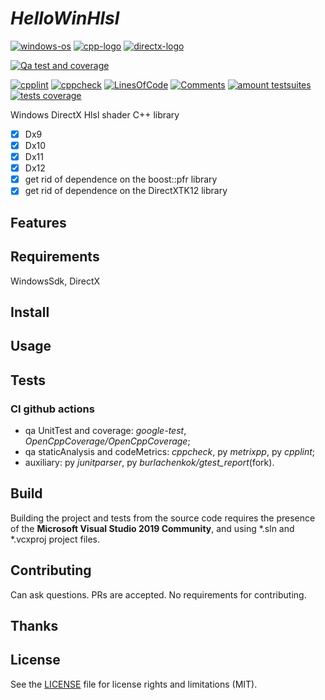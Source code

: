 # _HelloWinHlsl_
[![windows-os](https://img.shields.io/badge/platform-windows-blue?logo=Windows)](
https://en.wikipedia.org/wiki/Microsoft_Windows
) [![cpp-logo](https://img.shields.io/badge/C%2B%2B-v17-blue?logo=cplusplus)](
https://en.wikipedia.org/wiki/C++
) [![directx-logo](https://img.shields.io/badge/DirectX-9,10,11,12-blue.svg?logo=data:image/svg%2bxml;base64,PHN2ZyB4bWxucz0iaHR0cDovL3d3dy53My5vcmcvMjAwMC9zdmciIHZlcnNpb249IjEiIHdpZHRoPSI2MDAiIGhlaWdodD0iNjAwIj48cGF0aCBkPSJNMTI5IDExMWMtNTUgNC05MyA2Ni05MyA3OEwwIDM5OGMtMiA3MCAzNiA5MiA2OSA5MWgxYzc5IDAgODctNTcgMTMwLTEyOGgyMDFjNDMgNzEgNTAgMTI4IDEyOSAxMjhoMWMzMyAxIDcxLTIxIDY5LTkxbC0zNi0yMDljMC0xMi00MC03OC05OC03OGgtMTBjLTYzIDAtOTIgMzUtOTIgNDJIMjM2YzAtNy0yOS00Mi05Mi00MmgtMTV6IiBmaWxsPSIjZmZmIi8+PC9zdmc+)](
https://en.wikipedia.org/wiki/DirectX
)

[![Qa test and coverage](https://github.com/Alex0vSky/HelloWinHlsl/actions/workflows/qa-UnitTest-Coverage.yml/badge.svg)](
https://github.com/Alex0vSky/HelloWinHlsl/actions/workflows/qa-UnitTest-Coverage.yml
)

[![cpplint](https://gist.githubusercontent.com/Alex0vSky/f15941c4c8858c6209ad8800fa810539/raw/GoogleStyle_cpplint.svg)](
https://Alex0vSky.github.io/project-qa-report/HelloWinHlsl/cpplint.xml
) [![cppcheck](https://gist.githubusercontent.com/Alex0vSky/f15941c4c8858c6209ad8800fa810539/raw/StaticAnalysis_cppcheck.svg)](
https://Alex0vSky.github.io/project-qa-report/HelloWinHlsl/cppcheck.xml
) [![LinesOfСode](https://gist.githubusercontent.com/Alex0vSky/f15941c4c8858c6209ad8800fa810539/raw/Metrixpp-LinesOfСode.svg)](
https://Alex0vSky.github.io/project-qa-report/HelloWinHlsl/metrixpp.txt
) [![Comments](https://gist.githubusercontent.com/Alex0vSky/f15941c4c8858c6209ad8800fa810539/raw/Metrixpp-Comments.svg)](
https://Alex0vSky.github.io/project-qa-report/HelloWinHlsl/metrixpp.txt
) [![amount testsuites](https://gist.githubusercontent.com/Alex0vSky/f15941c4c8858c6209ad8800fa810539/raw/GoogleTest-testsuites-Windows-x64-Debug.svg)](
https://Alex0vSky.github.io/project-qa-report/HelloWinHlsl/GoogleTestCombinedOutput/index.html
) [![tests coverage](https://gist.githubusercontent.com/Alex0vSky/f15941c4c8858c6209ad8800fa810539/raw/TestsCoverage-Occ-Windows-x64-Debug.svg)](
https://Alex0vSky.github.io/project-qa-report/HelloWinHlsl/HtmlReportOcc/index.html
)

Windows DirectX Hlsl shader C++ library

- [x] Dx9
- [x] Dx10
- [x] Dx11
- [x] Dx12
- [x] get rid of dependence on the boost::pfr library
- [x] get rid of dependence on the DirectXTK12 library

## Features

## Requirements
WindowsSdk, DirectX

## Install

## Usage

## Tests
### CI github actions
+ qa UnitTest and coverage: _google-test_, _OpenCppCoverage/OpenCppCoverage_;
+ qa staticAnalysis and codeMetrics: _cppcheck_, py _metrixpp_, py _cpplint_;
+ auxiliary: py _junitparser_, py _burlachenkok/gtest_report_(fork).

## Build
Building the project and tests from the source code requires the presence of the __Microsoft Visual Studio 2019 Community__, and using *.sln and *.vcxproj project files.

## Contributing
Can ask questions. PRs are accepted. No requirements for contributing.

## Thanks

## License
See the [LICENSE](https://github.com/Alex0vSky/HelloWinHlsl/blob/main/LICENSE) file for license rights and limitations (MIT).
